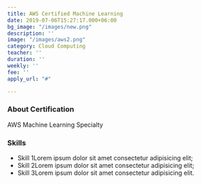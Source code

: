 ```yaml
---
title: AWS Certified Machine Learning
date: 2019-07-06T15:27:17.000+06:00
bg_image: "/images/new.png"
description: ''
image: "/images/aws2.png"
category: Cloud Computing
teacher: ''
duration: ''
weekly: ''
fee: ''
apply_url: "#"

---
```

### About Certification

AWS Machine Learning Specialty </p>

### Skills

* Skill 1Lorem ipsum dolor sit amet consectetur adipisicing elit;
* Skill 2Lorem ipsum dolor sit amet consectetur adipisicing elit;
* Skill 3Lorem ipsum dolor sit amet consectetur adipisicing elit.